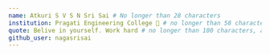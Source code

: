```yaml
---
name: Atkuri S V S N Sri Sai # No longer than 28 characters
institution: Pragati Engineering College 🚩 # no longer than 58 characters
quote: Belive in yourself. Work hard # no longer than 100 characters, avoid using quotes(") to guarantee the format remains the same.
github_user: nagasrisai
---
```

